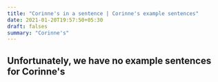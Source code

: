 ```yaml
---
title: "Corinne's in a sentence | Corinne's example sentences"
date: 2021-01-20T19:57:50+05:30
draft: falses
summary: "Corinne's"
---
```

## Unfortunately, we have no example sentences for Corinne's                 
